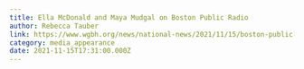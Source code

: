 ```yaml
---
title: Ella McDonald and Maya Mudgal on Boston Public Radio
author: Rebecca Tauber
link: https://www.wgbh.org/news/national-news/2021/11/15/boston-public-radio-full-show-11-15-21
category: media_appearance
date: 2021-11-15T17:31:00.000Z
---
```

